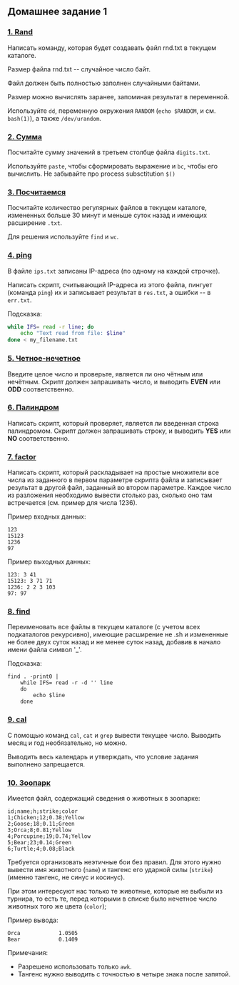## Домашнее задание 1

### [1. Rand](https://github.com/yuliana-shakhvalieva/unix/tree/main/ДЗ_1/task_1)

Написать команду, которая будет создавать файл rnd.txt в текущем каталоге.

Размер файла rnd.txt -- случайное число байт.

Файл должен быть полностью заполнен случайными байтами.

Размер можно вычислять заранее, запоминая результат в переменной.

Используйте `dd`, переменную окружения `RANDOM` (`echo $RANDOM`, и см. `bash(1)`),
а также `/dev/urandom`.

### [2. Сумма](https://github.com/yuliana-shakhvalieva/unix/tree/main/ДЗ_1/task_2)

Посчитайте сумму значений в третьем столбце файла  `digits.txt`.

Используйте `paste`, чтобы сформировать выражение и `bc`, чтобы его вычислить.
Не забывайте про process subsctitution `$()`

### [3. Посчитаемся](https://github.com/yuliana-shakhvalieva/unix/tree/main/ДЗ_1/task_3)

Посчитайте количество регулярных файлов в текущем каталоге,
измененных больше 30 минут и меньше суток назад и имеющих расширение `.txt`.

Для решения используйте `find` и `wc`.

### [4. ping](https://github.com/yuliana-shakhvalieva/unix/tree/main/ДЗ_1/task_4)

В файле `ips.txt` записаны IP-адреса (по одному на каждой строчке).

Написать скрипт, считывающий IP-адреса из этого файла, пингует (команда `ping`) 
их и записывает результат в `res.txt`, а ошибки -- в `err.txt`.

Подсказка: 
```bash
while IFS= read -r line; do
    echo "Text read from file: $line"
done < my_filename.txt
```

### [5. Четное-нечетное](https://github.com/yuliana-shakhvalieva/unix/tree/main/ДЗ_1/task_5)
Введите целое число и проверьте, является ли оно чётным или нечётным. 
Скрипт должен запрашивать число, и выводить **EVEN** или **ODD** соответственно.

### [6. Палиндром](https://github.com/yuliana-shakhvalieva/unix/tree/main/ДЗ_1/task_6)
Написать скрипт, который проверяет, является ли введенная строка палиндромом. 
Скрипт должен запрашивать строку, и выводить **YES** или **NO** соответственно.

### [7. factor](https://github.com/yuliana-shakhvalieva/unix/tree/main/ДЗ_1/task_7) 

Написать скрипт, который раскладывает на простые множители все числа из 
заданного в первом параметре скрипта файла и записывает результат в другой файл, 
заданный во втором параметре. Каждое число из разложения необходимо вывести 
столько раз, сколько оно там встречается (см. пример для числа 1236).

Пример входных данных:

    123
    15123
    1236
    97

Пример выходных данных:

    123: 3 41
    15123: 3 71 71
    1236: 2 2 3 103
    97: 97

### [8. find](https://github.com/yuliana-shakhvalieva/unix/tree/main/ДЗ_1/task_8)

Переименовать все файлы в текущем каталоге (с учетом всех подкаталогов рекурсивно),
имеющие расширение не .sh и измененные не более двух суток назад и не менее суток 
назад, добавив в начало имени файла символ '\_'.

Подсказка:

```
find . -print0 | 
    while IFS= read -r -d '' line 
    do
        echo $line
    done
```


### [9. cal](https://github.com/yuliana-shakhvalieva/unix/tree/main/ДЗ_1/task_9)

С помощью команд `cal`, `cat` и `grep` вывести текущее число. Выводить месяц и 
год необязательно, но можно.

Выводить весь календарь и утверждать, что условие задания выполнено запрещается.

### [10. Зоопарк](https://github.com/yuliana-shakhvalieva/unix/tree/main/ДЗ_1/task_10) 

Имеется файл, содержащий сведения о животных в зоопарке:

    id;name;h;strike;color
    1;Chicken;12;0.38;Yellow
    2;Goose;18;0.11;Green
    3;Orca;8;0.81;Yellow
    4;Porcupine;19;0.74;Yellow
    5;Bear;23;0.14;Green
    6;Turtle;4;0.08;Black

Требуется организовать неэтичные бои без правил. Для этого нужно вывести имя 
животного (`name`) и тангенс его ударной силы (`strike`) 
(именно тангенс, не синус и косинус).

При этом интересуют нас только те животные, 
которые не выбыли из турнира, то есть те, перед которыми в списке было нечетное число животных того 
же цвета (`color`);

Пример вывода:

    Orca            1.0505
    Bear            0.1409

Примечания:
* Разрешено использовать только `awk`.
* Тангенс нужно выводить с точностью в четыре знака после запятой.
